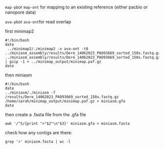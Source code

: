```map-pb```or ```map-ont``` for mapping to an existing reference (either pacbio or nanopore data)

```ava-pb```or ```ava-ont```for read overlap

first minimap2
```
#!/bin/bash
date
 ../minimap2/./minimap2 -x ava-ont -t8 ../miniasm_assembly/results/Dere_14062023_PAO93669_sorted_150x.fastq.gz ../miniasm_assembly/results/Dere_14062023_PAO93669_sorted_150x.fastq.gz | gzip -1 > ../minimap_output/minimap.paf.gz
date
```

then miniasm
```
#!/bin/bash
date
../miniasm/./miniasm -f /results/Dere_14062023_PAO93669_sorted_150x.fastq.gz /home/sarah/minimap_output/minimap.paf.gz > miniasm.gfa
date
```
then create a .fasta file from the .gfa file
```
awk '/^S/{print ">"$2"\n"$3}' miniasm.gfa > miniasm.fasta
```
check how any contigs are there:
```
grep '>' miniasm.fasta | wc -l
```

